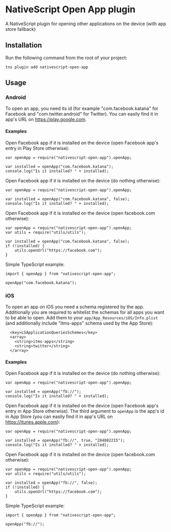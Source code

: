 # NativeScript Open App plugin
A NativeScript plugin for opening other applications on the device (with app store fallback)


## Installation
Run the following command from the root of your project:

```
tns plugin add nativescript-open-app
```

## Usage
### Android
To open an app, you need its id (for example "com.facebook.katana" for Facebook and "com.twitter.android" for Twitter). 
You can easily find it in app's URL on https://play.google.com.

#### Examples

Open Facebook app if it is installed on the device (open Facebook app's entry in Play Store otherwise):
```
var openApp = require("nativescript-open-app").openApp;

var installed = openApp("com.facebook.katana");
console.log("Is it installed? " + installed);
```

Open Facebook app if it is installed on the device (do nothing otherwise):
```
var openApp = require("nativescript-open-app").openApp;

var installed = openApp("com.facebook.katana", false);
console.log("Is it installed? " + installed);
```

Open Facebook app if it is installed on the device (open facebook.com otherwise):
```
var openApp = require("nativescript-open-app").openApp;
var utils = require("utils/utils");

var installed = openApp("com.facebook.katana", false);
if (!installed) {
    utils.openUrl("https://facebook.com");
}
```

Simple TypeScript example:
```
import { openApp } from "nativescript-open-app";

openApp("com.facebook.katana");
```

### iOS
To open an app on iOS you need a schema registered by the app.
Additionally you are required to whitelist the schemas for all apps you want to be able to open. Add them to your `app/App_Resources/iOS/Info.plist` (and additionally include "itms-apps" schema used by the App Store):

```
  <key>LSApplicationQueriesSchemes</key>
  <array>
    <string>itms-apps</string>
    <string>twitter</string>
  </array>
```

#### Examples
Open Facebook app if it is installed on the device (do nothing otherwise):
```
var openApp = require("nativescript-open-app").openApp;

var installed = openApp("fb://");
console.log("Is it installed? " + installed);
```

Open Facebook app if it is installed on the device (open Facebook app's entry in App Store otherwise).
The third argument to `openApp` is the app's id in App Store (you can easily find it in app's URL on https://itunes.apple.com):
```
var openApp = require("nativescript-open-app").openApp;

var installed = openApp("fb://", true, "284882215");
console.log("Is it installed? " + installed);
```

Open Facebook app if it is installed on the device (open facebook.com otherwise):
```
var openApp = require("nativescript-open-app").openApp;
var utils = require("utils/utils");

var installed = openApp("fb://", false);
if (!installed) {
    utils.openUrl("https://facebook.com");
}
```

Simple TypeScript example:
```
import { openApp } from "nativescript-open-app";

openApp("fb://");
```
